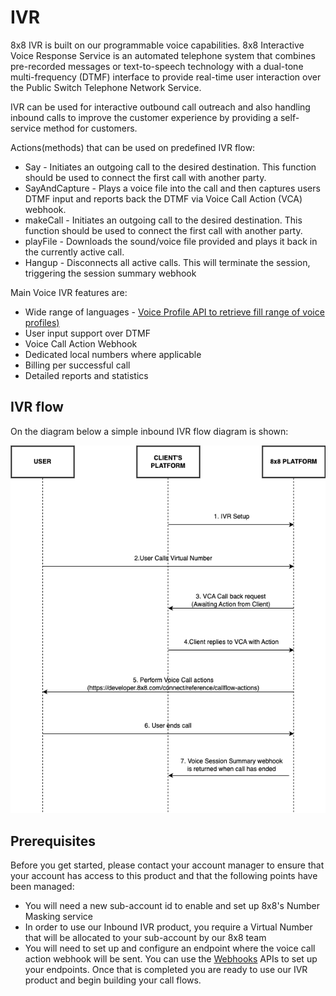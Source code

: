 # IVR

8x8 IVR is built on our programmable voice capabilities. 8x8 Interactive Voice Response Service is an automated telephone system that combines pre-recorded messages or text-to-speech technology with a dual-tone multi-frequency (DTMF) interface to provide real-time user interaction over the Public Switch Telephone Network Service.

IVR can be used for interactive outbound call outreach and also handling inbound calls to improve the customer experience by providing a self-service method for customers.

Actions(methods) that can be used on predefined IVR flow:

- Say - Initiates an outgoing call to the desired destination. This function should be used to connect the first call with another party.
- SayAndCapture - Plays a voice file into the call and then captures users DTMF input and reports back the DTMF via Voice Call Action (VCA) webhook.
- makeCall - Initiates an outgoing call to the desired destination. This function should be used to connect the first call with another party.
- playFile - Downloads the sound/voice file provided and plays it back in the currently active call.
- Hangup - Disconnects all active calls. This will terminate the session, triggering the session summary webhook

Main Voice IVR features are:

- Wide range of languages - [Voice Profile API to retrieve fill range of voice profiles)](/connect/reference/get-voice-profile-information)
- User input support over DTMF
- Voice Call Action Webhook
- Dedicated local numbers where applicable
- Billing per successful call
- Detailed reports and statistics

## IVR flow

On the diagram below a simple inbound IVR flow diagram is shown:

![](../images/e1df0d53239a21206560481ead93b15d57b4fb7cf914657191b36cfee46c7a30-IVR_Diagram_for_Public_Docsedited.png)


## Prerequisites

Before you get started, please contact your account manager to ensure that your account has access to this product and that the following points have been managed:

- You will need a new sub-account id to enable and set up 8x8's Number Masking service
- In order to use our Inbound IVR product, you require a Virtual Number that will be allocated to your sub-account by our 8x8 team
- You will need to set up and configure an endpoint where the voice call action webhook will be sent. You can use the [Webhooks](/connect/reference/create-a-new-webhook) APIs to set up your endpoints. Once that is completed you are ready to use our IVR product and begin building your call flows.
